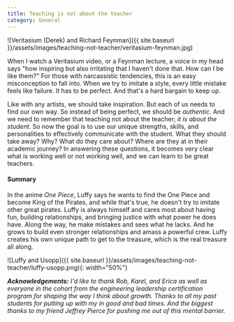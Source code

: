 ```yaml
---
title: Teaching is not about the teacher
category: General
---
```


![Veritasium (Derek) and Richard Feynman]({{ site.baseurl }}/assets/images/teaching-not-teacher/veritasium-feynman.jpg)

When I watch a Veritasium video, or a Feynman lecture, a voice in my head says "how inspiring but also irritating that I haven't done that. How can I be like them?" For those with narcassistic tendencies, this is an easy misconception to fall into. When we try to imitate a style, every little mistake feels like failure. It has to be perfect. And that's a hard bargain to keep up. <!-- more -->

Like with any artists, we should take inspiration. But each of us needs to find our own way. So instead of being perfect, we should be _authentic_. And we need to remember that teaching not about the teacher; _it is about the student_. So now the goal is to use our unique strengths, skills, and personalities to effectively communicate with the student. What they should take away? Why? What do they care about? Where are they at in their academic journey? In answering these questions, it becomes very clear what is working well or not working well, and we can learn to be great teachers. 

#### Summary

In the anime _One Piece_, Luffy says he wants to find the One Piece and become King of the Pirates, and while that's true, he doesn't try to imitate other great pirates. Luffy is always himself and cares most about having fun, building relationships, and bringing justice with what power he does have. Along the way, he make mistakes and sees what he lacks. And he grows to build even stronger relationships and amass a powerful crew. Luffy creates his own unique path to get to the treasure, which is the real treasure all along.

![Luffy and Usopp]({{ site.baseurl }}/assets/images/teaching-not-teacher/luffy-usopp.png){: width="50%"}


_**Acknowledgements:** I'd like to thank Rob, Karel, and Erica as well as everyone in the cohort from the engineering leadership certification program for shaping the way I think about growth. Thanks to all my past students for putting up with my in good and bad times. And the biggest thanks to my friend Jeffrey Pierce for pushing me out of this mental barrier._

